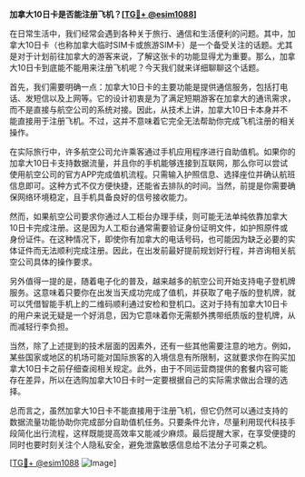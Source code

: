 **加拿大10日卡是否能注册飞机？[[TG💪+ @esim1088](https://t.me/s/esim1088)]**

在日常生活中，我们经常会遇到各种关于旅行、通信和生活便利的问题。其中，加拿大10日卡（也称加拿大临时SIM卡或旅游SIM卡）是一个备受关注的话题。尤其是对于计划前往加拿大的游客来说，了解这张卡的功能显得尤为重要。那么，加拿大10日卡到底能不能用来注册飞机呢？今天我们就来详细聊聊这个话题。

首先，我们需要明确一点：加拿大10日卡的主要功能是提供通信服务，包括打电话、发短信以及上网等。它的设计初衷是为了满足短期游客在加拿大的通讯需求，而不是直接与航空公司的系统对接。因此，从技术上讲，加拿大10日卡本身并不能直接用于注册飞机。不过，这并不意味着它完全无法帮助你完成飞机注册的相关操作。

在实际旅行中，许多航空公司允许乘客通过手机应用程序进行自助值机。如果你的加拿大10日卡支持数据流量，并且你的手机能够连接到互联网，那么你可以尝试使用航空公司的官方APP完成值机流程。只需输入护照信息、选择座位并确认航班信息即可。这种方式不仅方便快捷，还能省去排队的时间。当然，前提是你需要确保网络环境稳定，且手机具备良好的信号接收能力。

然而，如果航空公司要求你通过人工柜台办理手续，则可能无法单纯依靠加拿大10日卡完成注册。这是因为人工柜台通常需要验证身份证明文件，如护照原件或身份证件。在这种情况下，即使你有加拿大的电话号码，也可能因为缺乏必要的实体证件而无法顺利完成注册。因此，在出发前最好提前规划好行程，并咨询相关航空公司具体的操作要求。

另外值得一提的是，随着电子化的普及，越来越多的航空公司开始支持电子登机牌服务。这意味着只要你在出发当天成功完成了值机，并获取了电子版的登机牌，就可以凭借智能手机上的二维码顺利通过安检和登机口。这对于持有加拿大10日卡的用户来说无疑是一个好消息，因为它意味着你无需额外携带纸质版的登机牌，从而减轻行李负担。

当然，除了上述提到的技术层面的因素外，还有一些其他需要注意的地方。例如，某些国家或地区的机场可能对国际旅客的入境信息有所限制，这就要求你在购买加拿大10日卡之前仔细查阅相关规定。此外，由于不同运营商提供的套餐内容可能存在差异，所以在选购加拿大10日卡时一定要根据自己的实际需求做出合理的选择。

总而言之，虽然加拿大10日卡不能直接用于注册飞机，但它仍然可以通过支持的数据流量功能协助你完成部分自助值机任务。只要条件允许，尽量利用现代科技手段简化出行流程，这样既能提高效率又能减少麻烦。最后提醒大家，在享受便捷的同时也要时刻关注个人隐私安全，避免泄露敏感信息给不法分子可乘之机。

[[TG💪+ @esim1088](https://t.me/s/esim1088) ![Image](https://i.postimg.cc/4NQfJmqS/Snipaste-2025-05-13-00-14-12.png)]
